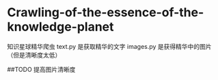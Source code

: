 # Crawling-of-the-essence-of-the-knowledge-planet
知识星球精华爬虫
text.py 是获取精华的文字
images.py 是获得精华中的图片（但是清晰度太低）

##TODO
提高图片清晰度
